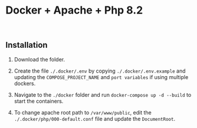 # Docker + Apache + Php 8.2

<br />

## Installation

1. Download the folder.

2. Create the file `./.docker/.env` by copying `./.docker/.env.example` and updating the `COMPOSE_PROJECT_NAME` and `port variables` if using multiple dockers.

3. Navigate to the `./docker` folder and run `docker-compose up -d --build` to start the containers.

4. To change apache root path to `/var/www/public`, edit the `./.docker/php/000-default.conf` file and update the `DocumentRoot`.